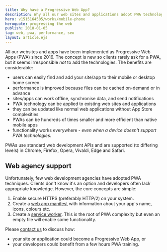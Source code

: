 ```yaml
---
title: Why have a Progressive Web App?
description: Why all our web sites and applications adopt PWA technologies.
hero: v1515164505/works/mobile-phone
heroquote: progressing the web
publish: 2018-01-05
tag: web, pwa, performance, seo
layout: article.ejs
---
```


All our websites and apps have been implemented as Progressive Web Apps (PWA) since 2016. The concept is new so clients rarely ask for a PWA, but it seems irresponsible *not* to add the technologies. The benefits are considerable:

* users can easily find and add your site/app to their mobile or desktop home screen
* performance is improved because files can be cached on-demand or in advance
* sites/apps can work offline, synchronise data, and send notifications
* PWA technology can be applied to existing web sites and applications
* they can be updated like normal web applications without App Store complexities
* PWAs can be hundreds of times smaller and more efficient than native mobile apps
* functionality works everywhere - *even when a device doesn't support PWA technologies*.

PWAs use standard web development APIs and are supported (to differing levels) in Chrome, Firefox, Opera, Vivaldi, Edge and Safari.


## Web agency support

Unfortunately, few web development agencies have adopted PWA techniques. Clients don't know it's an option and developers often lack appropriate knowledge. However, the core concepts are simple:

1. Enable secure HTTPS (preferably HTTP/2) on your system.
1. Create a [web app manifest](https://developer.mozilla.org/en-US/docs/Web/Manifest) with information about your app's name, icons, colours etc.
1. Create a [service worker](https://developer.mozilla.org/en-US/docs/Web/API/Service_Worker_API/Using_Service_Workers). This is the root of PWA complexity but even an empty file will enable some functionality.


Please [contact us]([root]contact/) to discuss how:

* your site or application could become a Progressive Web App, or
* your developers could benefit from a few hours PWA training.
